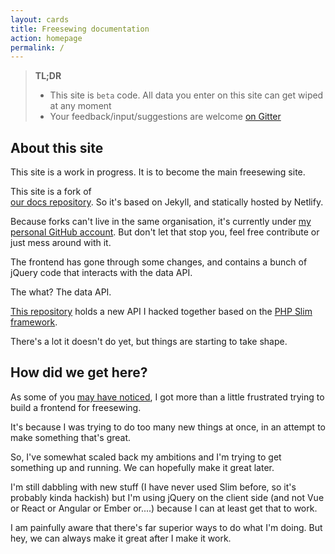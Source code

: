 ```yaml
---
layout: cards
title: Freesewing documentation
action: homepage
permalink: /
---
```

<div class="container">
<div class="row">
<div class="col-sm-10 offset-sm-1 col-md-8 offset-md-2" markdown="1">


> __TL;DR__ 
> 
> - This site is `beta` code. All data you enter on this site can get wiped at any moment
> - Your feedback/input/suggestions are welcome [on Gitter](https://gitter.im/freesewing/freesewing)

## About this site

This site is a work in progress. It is to become the main freesewing site.

This site is a fork of  
[our docs repository](https://github.com/freesewing/docs).
So it's based on Jekyll, and statically hosted by Netlify.

Because forks can't live in the same organisation, it's currently under 
[my personal GitHub account](https://github.com/joostdecock/site).
But don't let that stop you, feel free contribute or just mess around with it.

The frontend has gone through some changes, and 
contains a bunch of jQuery code that interacts with the data API.

The what? The data API.

[This repository](https://github.com/freesewing/data) holds a new API I hacked together based on the 
[PHP Slim framework](http://slimframework.com/).

There's a lot it doesn't do yet, but things are starting to take shape.

## How did we get here?

As some of you [may have noticed](https://gitter.im/freesewing/freesewing?at=58f8d08b881b89e1016c19c4),
I got more than a little frustrated trying to build a frontend for freesewing.

It's because I was trying to do too many new things at once, in an attempt to make something that's great.

So, I've somewhat scaled back my ambitions and I'm trying to get something up and running. 
We can hopefully make it great later.

I'm still dabbling with new stuff (I have never used Slim before, so it's probably kinda hackish)
but I'm using jQuery on the client side (and not Vue or React or Angular or Ember or....) because
I can at least get that to work.

I am painfully aware that there's far superior ways to do what I'm doing. 
But hey, we can always make it great after I make it work.


</div>
</div>
</div> <!-- .container -->
